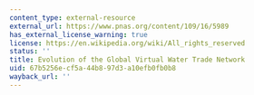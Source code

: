 ```yaml
---
content_type: external-resource
external_url: https://www.pnas.org/content/109/16/5989
has_external_license_warning: true
license: https://en.wikipedia.org/wiki/All_rights_reserved
status: ''
title: Evolution of the Global Virtual Water Trade Network
uid: 67b5256e-cf5a-44b8-97d3-a10efb0fb0b8
wayback_url: ''
---
```

